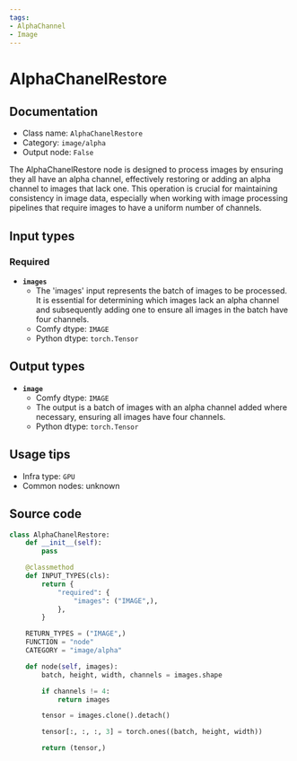 ```yaml
---
tags:
- AlphaChannel
- Image
---
```


# AlphaChanelRestore
## Documentation
- Class name: `AlphaChanelRestore`
- Category: `image/alpha`
- Output node: `False`

The AlphaChanelRestore node is designed to process images by ensuring they all have an alpha channel, effectively restoring or adding an alpha channel to images that lack one. This operation is crucial for maintaining consistency in image data, especially when working with image processing pipelines that require images to have a uniform number of channels.
## Input types
### Required
- **`images`**
    - The 'images' input represents the batch of images to be processed. It is essential for determining which images lack an alpha channel and subsequently adding one to ensure all images in the batch have four channels.
    - Comfy dtype: `IMAGE`
    - Python dtype: `torch.Tensor`
## Output types
- **`image`**
    - Comfy dtype: `IMAGE`
    - The output is a batch of images with an alpha channel added where necessary, ensuring all images have four channels.
    - Python dtype: `torch.Tensor`
## Usage tips
- Infra type: `GPU`
- Common nodes: unknown


## Source code
```python
class AlphaChanelRestore:
    def __init__(self):
        pass

    @classmethod
    def INPUT_TYPES(cls):
        return {
            "required": {
                "images": ("IMAGE",),
            },
        }

    RETURN_TYPES = ("IMAGE",)
    FUNCTION = "node"
    CATEGORY = "image/alpha"

    def node(self, images):
        batch, height, width, channels = images.shape

        if channels != 4:
            return images

        tensor = images.clone().detach()

        tensor[:, :, :, 3] = torch.ones((batch, height, width))

        return (tensor,)

```
